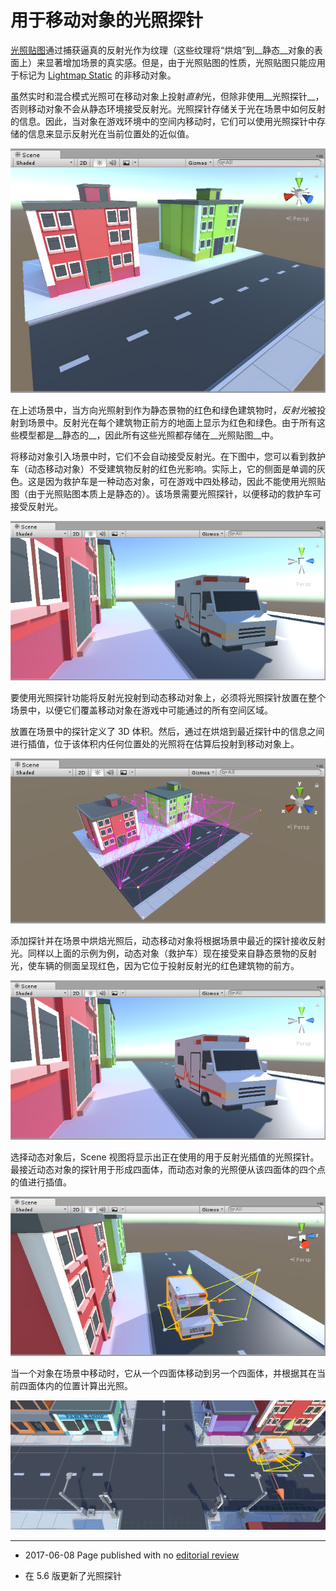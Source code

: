 # 用于移动对象的光照探针

[光照贴图](Lightmapping.html)通过捕获逼真的反射光作为纹理（这些纹理将“烘焙”到__静态__对象的表面上）来显著增加场景的真实感。但是，由于光照贴图的性质，光照贴图只能应用于标记为 [Lightmap Static](StaticObjects.html) 的非移动对象。

虽然实时和混合模式光照可在移动对象上投射*直射*光，但除非使用__光照探针__，否则移动对象不会从静态环境接受反射光。光照探针存储关于光在场景中如何反射的信息。因此，当对象在游戏环境中的空间内移动时，它们可以使用光照探针中存储的信息来显示反射光在当前位置处的近似值。

![一个简单的场景显示了来自静态景物的反射光。](../uploads/Main/LightProbes-MovingObjects-1.jpg)

在上述场景中，当方向光照射到作为静态景物的红色和绿色建筑物时，*反射光*被投射到场景中。反射光在每个建筑物正前方的地面上显示为红色和绿色。由于所有这些模型都是__静态的__，因此所有这些光照都存储在__光照贴图__中。

将移动对象引入场景中时，它们不会自动接受反射光。在下图中，您可以看到救护车（动态移动对象）不受建筑物反射的红色光影响。实际上，它的侧面是单调的灰色。这是因为救护车是一种动态对象，可在游戏中四处移动，因此不能使用光照贴图（由于光照贴图本质上是静态的）。该场景需要光照探针，以便移动的救护车可接受反射光。

![救护车的侧面是单调的灰色，但它应该从建筑物的前方接受一些红色的反射光。](../uploads/Main/LightProbes-MovingObjects-2.png)

要使用光照探针功能将反射光投射到动态移动对象上，必须将光照探针放置在整个场景中，以便它们覆盖移动对象在游戏中可能通过的所有空间区域。

放置在场景中的探针定义了 3D 体积。然后，通过在烘焙到最近探针中的信息之间进行插值，位于该体积内任何位置处的光照将在估算后投射到移动对象上。

![光照探针放置在简单场景中的静态景物周围。光照探针显示为黄色点。它们通过洋红色线条连接到一起，显示出它们定义的体积。](../uploads/Main/LightProbes-MovingObjects-3.png)

添加探针并在场景中烘焙光照后，动态移动对象将根据场景中最近的探针接收反射光。同样以上面的示例为例，动态对象（救护车）现在接受来自静态景物的反射光，使车辆的侧面呈现红色，因为它位于投射反射光的红色建筑物的前方。

![救护车的侧面现在呈现红色，因为它通过场景中的光照探针从建筑物的前方接受了红色的反射光。](../uploads/Main/LightProbes-MovingObjects-4.png)

选择动态对象后，Scene 视图将显示出正在使用的用于反射光插值的光照探针。最接近动态对象的探针用于形成四面体，而动态对象的光照便从该四面体的四个点的值进行插值。

![当选择动态对象时，用于照亮该对象的光照探针将出现在 Scene 视图中，这些探针通过黄线连接在一起以显示四面体。](../uploads/Main/LightProbes-MovingObjects-5.jpg)

当一个对象在场景中移动时，它从一个四面体移动到另一个四面体，并根据其在当前四面体内的位置计算出光照。

![一个动态对象通过光照探针在场景中移动，展现了该对象如何从一个光照探针四面体转移到另一个四面体。](../uploads/Main/LightProbes-MovingObjects-6.gif)

---

* <span class="page-edit"> 2017-06-08  Page published with no [editorial review](DocumentationEditorialReview.html)
</span>

* <span class="page-history">在 5.6 版更新了光照探针</span>
